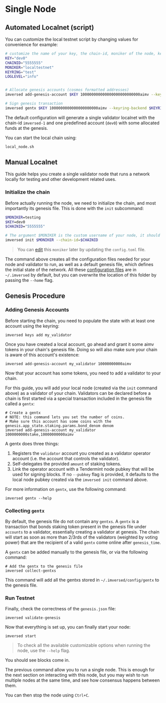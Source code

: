 # Single Node
## Automated Localnet (script)
You can customize the local testnet script by changing values for convenience for example:

```bash
# customize the name of your key, the chain-id, moniker of the node, keyring backend, and log level
KEY="dev0"
CHAINID="5555555"
MONIKER="localtestnet"
KEYRING="test"
LOGLEVEL="info"


# Allocate genesis accounts (cosmos formatted addresses)
imversed add-genesis-account $KEY 100000000000000000000000000aimv --keyring-backend $KEYRING

# Sign genesis transaction
imversed gentx $KEY 1000000000000000000000aimv --keyring-backend $KEYRING --chain-id $CHAINID
```

The default configuration will generate a single validator localnet with the chain-id `imversed-1` and one predefined account (`dev0`) with some allocated funds at the genesis.

You can start the local chain using:

```bash
local_node.sh
```

## Manual Localnet
This guide helps you create a single validator node that runs a network locally for testing and other development related uses.

### Initialize the chain
Before actually running the node, we need to initialize the chain, and most importantly its genesis file. This is done with the `init` subcommand:

```bash
$MONIKER=testing
$KEY=dev0
$CHAINID="5555555"

# The argument $MONIKER is the custom username of your node, it should be human-readable.
imversed init $MONIKER --chain-id=$CHAINID
```

> You can [edit](https://docs.imversed.com/validators/quickstart/binary.html#configuring-the-node) this `moniker` later by updating the `config.toml` file.

The command above creates all the configuration files needed for your node and validator to run, as well as a default genesis file, which defines the initial state of the network. All these [configuration files](https://docs.imversed.com/validators/quickstart/binary.html#configuring-the-node) are in `~/.imversed` by default, but you can overwrite the location of this folder by passing the `--home` flag.

## Genesis Procedure

### Adding Genesis Accounts
Before starting the chain, you need to populate the state with at least one account using the keyring:

```linux
imversed keys add my_validator
```

Once you have created a local account, go ahead and grant it some aimv tokens in your chain's genesis file. Doing so will also make sure your chain is aware of this account's existence:

```linux
imversed add-genesis-account my_validator 10000000000aimv
```

Now that your account has some tokens, you need to add a validator to your chain.

For this guide, you will add your local node (created via the `init` command above) as a validator of your chain. Validators can be declared before a chain is first started via a special transaction included in the genesis file called a `gentx`:

```linux
# Create a gentx
# NOTE: this command lets you set the number of coins. 
# Make sure this account has some coins with the genesis.app_state.staking.params.bond_denom denom
imversed add-genesis-account my_validator 1000000000stake,10000000000aimv
```

A gentx does three things:

1. Registers the `validator` account you created as a validator operator account (i.e. the account that
   controls the validator).
2. Self-delegates the provided `amount` of staking tokens.
3. Link the operator account with a Tendermint node pubkey that will be used for signing blocks. If no
   `--pubkey` flag is provided, it defaults to the local node pubkey created via the `imversed init` command above.

For more information on `gentx`, use the following command:

```linux
imversed gentx --help
```

### Collecting `gentx`
By default, the genesis file do not contain any `gentxs`. A `gentx` is a transaction that bonds staking token present in the genesis file under `accounts` to a validator, essentially creating a validator at genesis. The chain will start as soon as more than 2/3rds of the validators (weighted by voting power) that are the recipient of a valid `gentx` come online after `genesis_time`.

A `gentx` can be added manually to the genesis file, or via the following command:

```linux
# Add the gentx to the genesis file
imversed collect-gentxs
```

This command will add all the gentxs stored in `~/.imversed/config/gentx` to the genesis file.

### Run Testnet
Finally, check the correctness of the `genesis.json` file:

```text
imversed validate-genesis
```

Now that everything is set up, you can finally start your node:

```text
imversed start
```

> To check all the available customizable options when running the node, use the `--help` flag.

You should see blocks come in.

The previous command allow you to run a single node. This is enough for the next section on interacting with this node, but you may wish to run multiple nodes at the same time, and see how consensus happens between them.

You can then stop the node using `Ctrl+C`.
